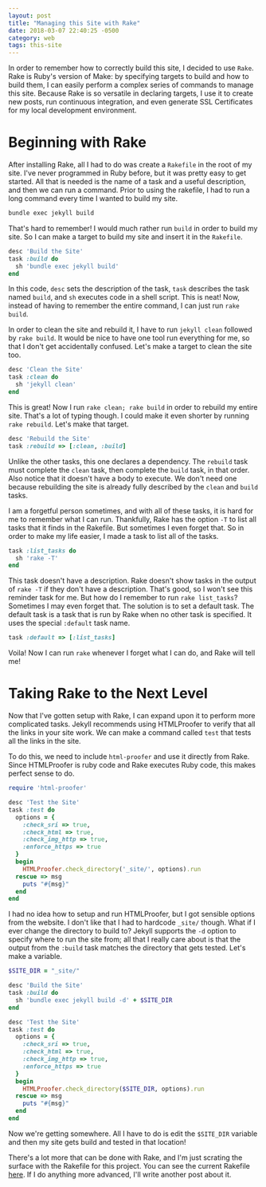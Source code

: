 ```yaml
---
layout: post
title: "Managing this Site with Rake"
date: 2018-03-07 22:40:25 -0500
category: web
tags: this-site
---
```


In order to remember how to correctly build this site, I decided to use `Rake`.
Rake is Ruby's version of Make: by specifying targets to build and how to build
them, I can easily perform a complex series of commands to manage this site.
Because Rake is so versatile in declaring targets, I use it to create new posts,
run continuous integration, and even generate SSL Certificates for my local
development environment.

<!-- excerpt separator -->

# Beginning with Rake

After installing Rake, all I had to do was create a `Rakefile` in the root of
my site. I've never programmed in Ruby before, but it was pretty easy to get
started. All that is needed is the name of a task and a useful description,
and then we can run a command. Prior to using the rakefile, I had to run a long
command every time I wanted to build my site.

```bash
bundle exec jekyll build
```

That's hard to remember! I would much rather run `build` in order to build my
site. So I can make a target to build my site and insert it in the `Rakefile`.

```ruby
desc 'Build the Site'
task :build do
  sh 'bundle exec jekyll build'
end
```

In this code, `desc` sets the description of the task, `task` describes the
task named `build`, and `sh` executes code in a shell script. This is neat! Now,
instead of having to remember the entire command, I can just run `rake build`.

In order to clean the site and rebuild it, I have to run `jekyll clean` followed
by `rake build`. It would be nice to have one tool run everything for me, so
that I don't get accidentally confused. Let's make a target to clean the site
too.

```ruby
desc 'Clean the Site'
task :clean do
  sh 'jekyll clean'
end
```

This is great! Now I run `rake clean; rake build` in order to rebuild my entire
site. That's a lot of typing though. I could make it even shorter by running
`rake rebuild`. Let's make that target.

```ruby
desc 'Rebuild the Site'
task :rebuild => [:clean, :build]
```

Unlike the other tasks, this one declares a dependency. The `rebuild` task must
complete the `clean` task, then complete the `build` task, in that order. Also
notice that it doesn't have a body to execute. We don't need one because
rebuilding the site is already fully described by the `clean` and `build` tasks.

I am a forgetful person sometimes, and with all of these tasks, it is hard for
me to remember what I can run. Thankfully, Rake has the option `-T` to list all
tasks that it finds in the Rakefile. But sometimes I even forget that. So in
order to make my life easier, I made a task to list all of the tasks.

```ruby
task :list_tasks do
  sh 'rake -T'
end
```

This task doesn't have a description. Rake doesn't show tasks in the output of
`rake -T` if they don't have a description. That's good, so I won't see this
reminder task for me. But how do I remember to run `rake list_tasks`? Sometimes
I may even forget that. The solution is to set a default task. The default task
is a task that is run by Rake when no other task is specified. It uses the
special `:default` task name.

```ruby
task :default => [:list_tasks]
```

Voila! Now I can run `rake` whenever I forget what I can do, and Rake will tell
me!

# Taking Rake to the Next Level

Now that I've gotten setup with Rake, I can expand upon it to perform more
complicated tasks. Jekyll recommends using HTMLProofer to verify that all the
links in your site work. We can make a command called `test` that tests all the
links in the site.

To do this, we need to include `html-proofer` and use it directly from Rake.
Since HTMLProofer is ruby code and Rake executes Ruby code, this makes perfect
sense to do.

```ruby
require 'html-proofer'

desc 'Test the Site'
task :test do
  options = {
    :check_sri => true,
    :check_html => true,
    :check_img_http => true,
    :enforce_https => true
  }
  begin
    HTMLProofer.check_directory('_site/', options).run
  rescue => msg
    puts "#{msg}"
  end
end
```

I had no idea how to setup and run HTMLProofer, but I got sensible options from
the website. I don't like that I had to hardcode `_site/` though. What if I ever
change the directory to build to? Jekyll supports the `-d` option to specify
where to run the site from; all that I really care about is that the output from
the `:build` task matches the directory that gets tested. Let's make a variable.

```ruby
$SITE_DIR = "_site/"

desc 'Build the Site'
task :build do
  sh 'bundle exec jekyll build -d' + $SITE_DIR
end

desc 'Test the Site'
task :test do
  options = {
    :check_sri => true,
    :check_html => true,
    :check_img_http => true,
    :enforce_https => true
  }
  begin
    HTMLProofer.check_directory($SITE_DIR, options).run
  rescue => msg
    puts "#{msg}"
  end
end
```

Now we're getting somewhere. All I have to do is edit the `$SITE_DIR` variable
and then my site gets build and tested in that location!

There's a lot more that can be done with Rake, and I'm just scrating the surface
with the Rakefile for this project. You can see the current Rakefile
[here][master-rakefile]. If I do anything more advanced, I'll write another
post about it.

[master-rakefile]: https://github.com/nnooney/nn/blob/master/Rakefile
